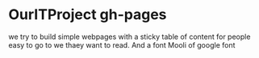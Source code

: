# OurITProject gh-pages
<p>we try to build simple webpages with a sticky table of content for people easy to go to we thaey want to read. And a font Mooli of google font</p>
